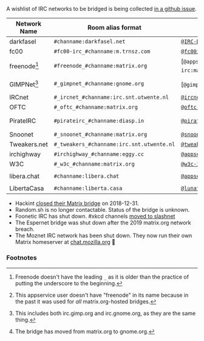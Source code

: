 A wishlist of IRC networks to be bridged is being collected [in a github issue](https://github.com/matrix-org/matrix-appservice-irc/issues/208).

| Network Name | Room alias format                         | Appservice user                    | Room for Support               | Operator                                  |
|--------------|-------------------------------------------|------------------------------------|--------------------------------|-------------------------------------------|
| darkfasel    | `#channame:darkfasel.net`                 | [`@IRC-Darkfasel:darkfasel.net`]   | [`#darkfasel:darkfasel.net`]   | [darkfasel](https://www.darkfasel.net/)   |
| fc00         | `#fc00-irc_#channame:m.trnsz.com`         | [`@fc00ircmtx:m.trnsz.com`]        | None                           |                                           |
| freenode[^1] | `#freenode_#channame:matrix.org`          | [`@appservice-irc:matrix.org`][^2] | [`#irc:matrix.org`]            | [Matrix.org]                              |
| GIMPNet[^3]  | `#_gimpnet_#channame:gnome.org`           | [`@gimpnet-irc:gnome.org`][^4]     | [`#irc:matrix.org`]            | [Matrix.org] / [Gnome.org]                |
| IRCnet       | `#_ircnet_#channame:irc.snt.utwente.nl`   | [`@ircnet:irc.snt.utwente.nl`]     | [`#ircnet:utwente.io`]         | [SNT]                                     |
| OFTC         | `#_oftc_#channame:matrix.org`             | [`@oftc-irc:matrix.org`]           | [`#irc:matrix.org`]            | [Matrix.org]                              |
| PirateIRC    | `#pirateirc_#channame:diasp.in`           | [`@pirateirc:diasp.in`]            | [`#diasp.in:diasp.in`]         | [Indian Pirates](https://pirates.org.in/) |
| Snoonet      | `#_snoonet_#channame:matrix.org`          | [`@snoonet-irc:matrix.org`]        | [`#irc:matrix.org`]            | [Matrix.org]                              |
| Tweakers.net | `#_tweakers_#channame:irc.snt.utwente.nl` | [`@tweakers:irc.snt.utwente.nl`]   | [`#tweakers-irc:utwente.io`]   | [SNT]                                     |
| irchighway   | `#irchighway_#channame:eggy.cc`           | [`@appservice-irc:eggy.cc`]        | [`#eggster:eggy.cc`]           | [Eggy](http://eggy.cc/)                   |
| W3C          | `#_w3c_#channame:matrix.org`              | [`@w3c-irc:matrix.org`]            | [`#irc:matrix.org`]            | [Matrix.org]                              |
| libera.chat  | `#channame:libera.chat`                   | [`@appservice:libera.chat`]        | [`#libera-matrix:libera.chat`] | [Matrix.org]                              |
| LibertaCasa  | `#channame:liberta.casa`                  | [`@lunatic:liberta.casa`]          | [`#help:liberta.casa`]         | [LibertaCasa](https://liberta.casa)

[`@IRC-Darkfasel:darkfasel.net`]: https://to.chat.imzqqq.top/#/@IRC-Darkfasel:darkfasel.net
[`@fc00ircmtx:m.trnsz.com`]: https://to.chat.imzqqq.top/#/@fc00ircmtx:m.trnsz.com
[`@appservice-irc:matrix.org`]: https://to.chat.imzqqq.top/#/@appservice-irc:matrix.org
[`@gimpnet-irc:gnome.org`]: https://to.chat.imzqqq.top/#/@gimpnet-irc:gnome.org
[`@ircnet:irc.snt.utwente.nl`]: https://to.chat.imzqqq.top/#/@ircnet:irc.snt.utwente.nl
[`@oftc-irc:matrix.org`]: https://to.chat.imzqqq.top/#/@oftc-irc:matrix.org
[`@pirateirc:diasp.in`]: https://to.chat.imzqqq.top/#/@pirateirc:diasp.in
[`@snoonet-irc:matrix.org`]: https://to.chat.imzqqq.top/#/@snoonet-irc:matrix.org
[`@tweakers:irc.snt.utwente.nl`]: https://to.chat.imzqqq.top/#/@tweakers:irc.snt.utwente.nl
[`@appservice-irc:eggy.cc`]: https://to.chat.imzqqq.top/#/@appservice-irc:eggy.cc
[`@w3c-irc:matrix.org`]: https://to.chat.imzqqq.top/#/@w3c-irc:matrix.org
[`@appservice:libera.chat`]: https://to.chat.imzqqq.top/#/@appservice:libera.chat
[`@lunatic:liberta.casa`]: https://to.chat.imzqqq.top/#/@lunatic:liberta.casa

[`#irc:matrix.org`]: https://to.chat.imzqqq.top/#/%23irc:matrix.org
[`#darkfasel:darkfasel.net`]: https://to.chat.imzqqq.top/#/%23darkfasel:darkfasel.net
[`#ircnet:utwente.io`]: https://to.chat.imzqqq.top/#/%23ircnet:utwente.io
[`#diasp.in:diasp.in`]: https://to.chat.imzqqq.top/#/%23diasp.in:diasp.in
[`#tweakers-irc:utwente.io`]: https://to.chat.imzqqq.top/#/%23tweakers-irc:utwente.io
[`#eggster:eggy.cc`]: https://to.chat.imzqqq.top/#/%23eggster:eggy.cc
[`#libera-matrix:libera.chat`]: https://to.chat.imzqqq.top/#/%23libera-matrix:libera.chat
[`#help:liberta.casa`]: https://to.chat.imzqqq.top/#/%23help:liberta.casa

[Matrix.org]: https://matrix.org/
[Gnome.org]: https://gnome.org/
[SNT]: https://snt.utwente.nl/en/

* Hackint [closed their Matrix bridge](https://hackint.org/archive#20181028_Matrix_Bridging_Sunset) on 2018-12-31.
* Random.sh is no longer contactable. Status of the bridge is unknown.
* Foonetic IRC has shut down. #xkcd channels [moved to slashnet](https://web.archive.org/web/20190824061533/http://wiki.xkcd.com/irc/Main_Page#Channel_Migration)
* The Espernet bridge was shut down after the 2019 matrix.org network breach.
* The Moznet IRC network has been shut down. They now run their own Matrix homeserver at [chat.mozilla.org](https://chat.mozilla.org/) 🎉

### Footnotes

[^1]: Freenode doesn't have the leading `_` as it is older than the practice of putting the underscore to the beginning.

[^2]: This appservice user doesn't have "freenode" in its name because in the past it was used for _all_ matrix.org-hosted bridges.

[^3]: This includes both irc.gimp.org and irc.gnome.org, as they are the same thing.

[^4]: The bridge has moved from matrix.org to gnome.org.
